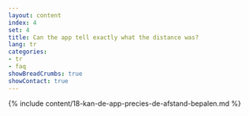 ```yaml
---
layout: content
index: 4
set: 4
title: Can the app tell exactly what the distance was?
lang: tr
categories:
- tr
- faq
showBreadCrumbs: true
showContact: true
---
```

{% include content/18-kan-de-app-precies-de-afstand-bepalen.md %}
